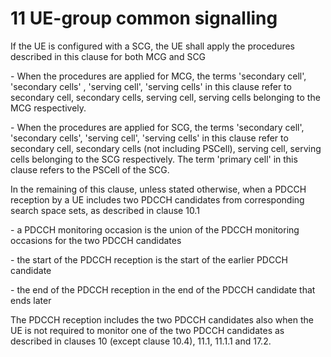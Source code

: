 # 11 UE-group common signalling

If the UE is configured with a SCG, the UE shall apply the procedures
described in this clause for both MCG and SCG

\- When the procedures are applied for MCG, the terms \'secondary
cell\', \'secondary cells\' , \'serving cell\', \'serving cells\' in
this clause refer to secondary cell, secondary cells, serving cell,
serving cells belonging to the MCG respectively.

\- When the procedures are applied for SCG, the terms \'secondary
cell\', \'secondary cells\', \'serving cell\', \'serving cells\' in this
clause refer to secondary cell, secondary cells (not including PSCell),
serving cell, serving cells belonging to the SCG respectively. The term
\'primary cell\' in this clause refers to the PSCell of the SCG.

In the remaining of this clause, unless stated otherwise, when a PDCCH
reception by a UE includes two PDCCH candidates from corresponding
search space sets, as described in clause 10.1

\- a PDCCH monitoring occasion is the union of the PDCCH monitoring
occasions for the two PDCCH candidates

\- the start of the PDCCH reception is the start of the earlier PDCCH
candidate

\- the end of the PDCCH reception in the end of the PDCCH candidate that
ends later

The PDCCH reception includes the two PDCCH candidates also when the UE
is not required to monitor one of the two PDCCH candidates as described
in clauses 10 (except clause 10.4), 11.1, 11.1.1 and 17.2.